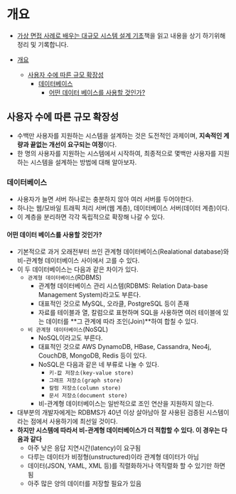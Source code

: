 # 개요

- [가상 면접 사례로 배우는 대규모 시스템 설계 기초](http://www.yes24.com/Product/Goods/102819435)책을 읽고 내용을 상기 하기위해 정리 및 기록합니다.

- [개요](#개요)
  - [사용자 수에 따른 규모 확장성](#사용자-수에-따른-규모-확장성)
    - [데이터베이스](#데이터베이스)
      - [어떤 데이터 베이스를 사용할 것인가?](#어떤-데이터-베이스를-사용할-것인가)

## 사용자 수에 따른 규모 확장성

- 수백만 사용자를 지원하는 시스템을 설계하는 것은 도전적인 과제이며, **지속적인 계량과 끝없는 개선이 요구되는 여정**이다.
- 한 명의 사용자를 지원하는 시스템에서 시작하여, 최종적으로 몇백만 사용자를 지원하는 시스템을 설계하는 방법에 대해 알아보자.

### 데이터베이스

- 사용자가 늘면 서버 하나로는 충분하지 않아 여러 서버를 두어야한다.
- 하나는 웹/모바일 트래픽 처리 서버(웹 계층), 데이터베이스 서버(데이터 계층)이다.
- 이 계층을 분리하면 각각 독립적으로 확장해 나갈 수 있다.

#### 어떤 데이터 베이스를 사용할 것인가?

- 기본적으로 과거 오래전부터 쓰인 관계형 데이터베이스(Realational database)와 비-관계형 데이터베이스 사이에서 고를 수 있다.
- 이 두 데이터베이스는 다음과 같은 차이가 있다.
  - `관계형 데이터베이스`(RDBMS)
    - 관계형 데이터베이스 관리 시스템(RDBMS: Relation Data-base Management System)라고도 부른다.
    - 대표적인 것으로 MySQL, 오라클, PostgreSQL 등이 존재
    - 자료를 테이블과 열, 칼럼으로 표현하며 SQL을 사용하면 여러 테이블에 있는 데이터를 **그 관계에 따라 조인(Join)**하여 합칠 수 있다.
  - `비 관계형 데이터베이스`(NoSQL)
    - NoSQL이라고도 부른다.
    - 대표적인 것으로 AWS DynamoDB, HBase, Cassandra, Neo4j, CouchDB, MongoDB, Redis 등이 있다.
    - NoSQL은 다음과 같은 네 부류로 나눌 수 있다.
      - `키-캆 저장소(key-value store)`
      - `그래프 저장소(graph store)`
      - `칼럼 저장소(column store)`
      - `문서 저장소(document store)`
    - 비-관계형 데이터베이스는 일반적으로 조인 연산을 지원하지 않는다.
- 대부분의 개발자에게는 RDBMS가 40년 이상 살아남아 잘 사용된 검증된 시스템이라는 점에서 사용하기에 최선일 것이다.
- **하지만 시스템에 따라서 비-관계형 데이터베이스가 더 적합할 수 있다. 이 경우는 다음과 같다**
  - 아주 낮은 응답 지연시간(latency)이 요구됨
  - 다루는 데이터가 비정형(unstructured)이라 관계형 데이터가 아님
  - 데이터(JSON, YAML, XML 등)를 직렬화하거나 역직렬화 할 수 있기만 하면 됨
  - 아주 많은 양의 데이터를 저장할 필요가 있음
